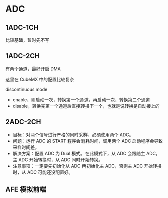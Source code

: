 # ADC

## 1ADC-1CH

比较基础，暂时先不写

## 1ADC-2CH

有两个通道，最好开启 DMA

这里在 CubeMX 中的配置比较复杂

discontinuous mode

- enable，则启动一次，转换第一个通道，再启动一次，转换第二个通道
- disable，转换完第一个通道后直接转换下一个，也就是说转换是自动接上的

## 2ADC-2CH

- 目标：对两个信号进行严格的同时采样，必须使用两个 ADC。
- 问题：运行 ADC 的 START 程序会消耗时间，调用两个 ADC 启动程序会导致采样时间差。
- 解决方案：配置 ADC 为 Dual 模式。在此模式下，从 ADC 会跟随主 ADC，主 ADC 开始转换时，从 ADC 同时开始转换。
- 注意事项：一定要先初始化从 ADC 再初始化主 ADC，否则主 ADC 开始转换时，从 ADC 可能还没配置好。

## AFE 模拟前端
